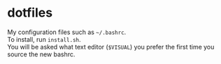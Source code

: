 # dotfiles
My configuration files such as `~/.bashrc`.  
To install, run `install.sh`.  
You will be asked what text editor (`$VISUAL`) you prefer the first time you source the new bashrc.
